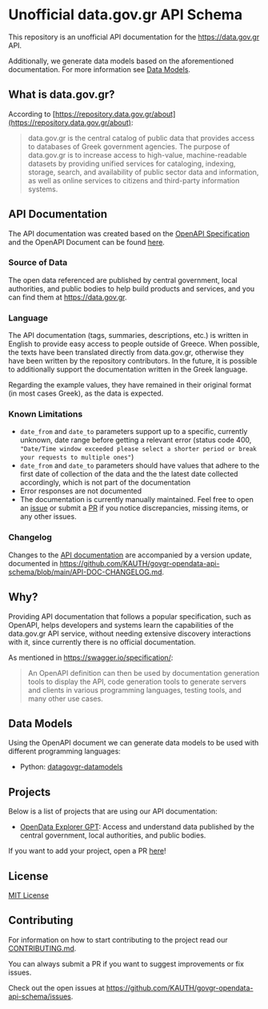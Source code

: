 # Unofficial data.gov.gr API Schema
This repository is an unofficial API documentation for the https://data.gov.gr API.

Additionally, we generate data models based on the aforementioned documentation. For more information see [Data Models](#data-models).

## What is data.gov.gr?
According to [https://repository.data.gov.gr/about](https://repository.data.gov.gr/about):

> data.gov.gr is the central catalog of public data that provides access to databases of Greek government agencies. The purpose of data.gov.gr is to increase access to high-value, machine-readable datasets by providing unified services for cataloging, indexing, storage, search, and availability of public sector data and information, as well as online services to citizens and third-party information systems.

## API Documentation
The API documentation was created based on the [OpenAPI Specification](https://swagger.io/specification/) and the OpenAPI Document can be found [here](https://github.com/KAUTH/govgr-opendata-api-schema/blob/main/docs/openapi-data-gov-gr.yaml).

### Source of Data
The open data referenced are published by central government, local authorities, and public bodies to help build products and services, and you can find them at https://data.gov.gr.

### Language
The API documentation (tags, summaries, descriptions, etc.) is written in English to provide easy access to people outside of Greece. When possible, the texts have been translated directly from data.gov.gr, otherwise they have been written by
the repository contributors. In the future, it is possible to additionally support the documentation written in the Greek language.

Regarding the example values, they have remained in their original format (in most cases Greek), as the data is expected.

### Known Limitations
- `date_from` and `date_to` parameters support up to a specific, currently unknown, date range before getting a relevant
error (status code 400, `"Date/Time window exceeded please select a shorter period or break your requests to multiple ones"`)
- `date_from` and `date_to` parameters should have values that adhere to the first date of collection of the data and the
the latest date collected accordingly, which is not part of the documentation
- Error responses are not documented
- The documentation is currently manually maintained. Feel free to open an [issue](https://github.com/KAUTH/govgr-opendata-api-schema/issues)
or submit a [PR](https://github.com/KAUTH/govgr-opendata-api-schema/pulls) if you notice discrepancies, missing items, or any other issues.

### Changelog
Changes to the [API documentation](https://github.com/KAUTH/govgr-opendata-api-schema/blob/main/docs/openapi-data-gov-gr.yaml)
are accompanied by a version update, documented in
https://github.com/KAUTH/govgr-opendata-api-schema/blob/main/API-DOC-CHANGELOG.md.

## Why?
Providing API documentation that follows a popular specification, such as OpenAPI, helps developers and systems learn the
capabilities of the data.gov.gr API service, without needing extensive discovery interactions with it, since currently there
is no official documentation.

As mentioned in https://swagger.io/specification/:
> An OpenAPI definition can then be used by documentation generation tools to display the API, code generation tools to generate servers and clients in various programming languages, testing tools, and many other use cases.

## Data Models
Using the OpenAPI document we can generate data models to be used with different programming languages:
- Python: [datagovgr-datamodels](https://github.com/KAUTH/govgr-opendata-api-schema/blob/main/datamodels/python/)

## Projects
Below is a list of projects that are using our API documentation:
- [OpenData Explorer GPT](https://chat.openai.com/g/g-1ZBK8qUZ1-opendata-explorer): Access and understand data published by the central government, local authorities, and public bodies.

If you want to add your project, open a PR [here](https://github.com/KAUTH/govgr-opendata-api-schema/pulls)!

## License
[MIT License](https://github.com/KAUTH/govgr-opendata-api-schema/blob/main/LICENSE)

## Contributing
For information on how to start contributing to the project read our [CONTRIBUTING.md](https://github.com/KAUTH/govgr-opendata-api-schema/blob/main/CONTRIBUTING.md).

You can always submit a PR if you want to suggest improvements or fix issues.

Check out the open issues at https://github.com/KAUTH/govgr-opendata-api-schema/issues.